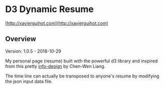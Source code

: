 
# D3 Dynamic Resume

[http://xavierguihot.com](http://xavierguihot.com)

## Overview

Version: 1.0.5 - 2018-10-29

My personal page (resume) built with the powerful d3 library and inspired from
this pretty [info-design](https://www.behance.net/gallery/7990211/Infographic-Design)
by Chen-Wen Liang.

The time line can actually be transposed to anyone's resume by modifying the
json input data file.
